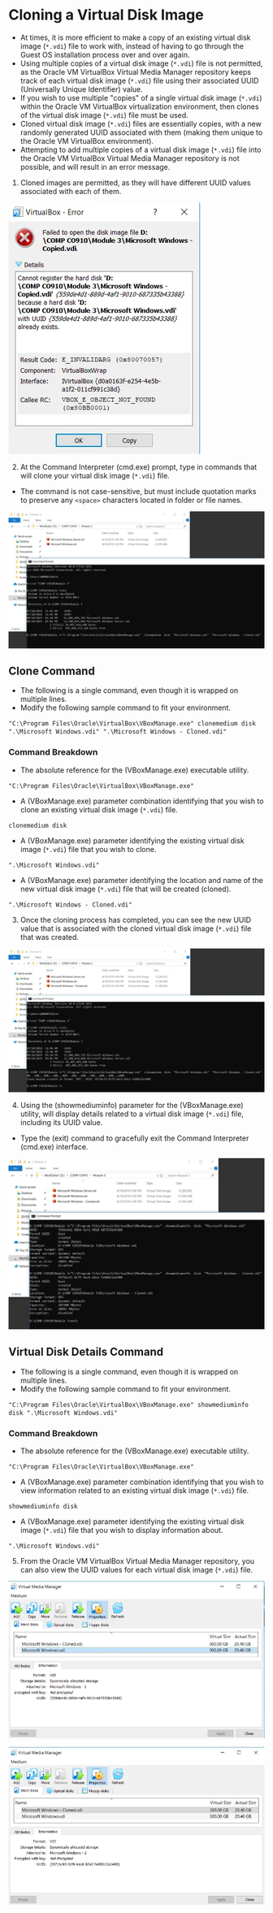 # Cloning a Virtual Disk Image

- At times, it is more efficient to make a copy of an existing virtual disk image (`*.vdi`) file to work with, instead of having to go through the Guest OS installation process over and over again.
- Using multiple copies of a virtual disk image (`*.vdi`) file is not permitted, as the Oracle VM VirtualBox Virtual Media Manager repository keeps track of each virtual disk image (`*.vdi`) file using their associated UUID (Universally Unique Identifier) value.
- If you wish to use multiple "copies" of a single virtual disk image (`*.vdi`) within the Oracle VM VirtualBox virtualization environment, then clones of the virtual disk image (`*.vdi`) file must be used.
- Cloned virtual disk image (`*.vdi`) files are essentially copies, with a new randomly generated UUID associated with them (making them unique to the Oracle VM VirtualBox environment).
- Attempting to add multiple copies of a virtual disk image (`*.vdi`) file into the Oracle VM VirtualBox Virtual Media Manager repository is not possible, and will result in an error message.

1. Cloned images are permitted, as they will have different UUID values associated with each of them.

![](../../img/3/2.img-1.webp)

2. At the Command Interpreter (cmd.exe) prompt, type in commands that will clone your virtual disk image (`*.vdi`) file.

- The command is not case-sensitive, but must include quotation marks to preserve any `<space>` characters located in folder or file names.

![](../../img/3/2.img-2.webp)

## Clone Command

- The following is a single command, even though it is wrapped on multiple lines.
- Modify the following sample command to fit your environment.

```console
"C:\Program Files\Oracle\VirtualBox\VBoxManage.exe" clonemedium disk ".\Microsoft Windows.vdi" ".\Microsoft Windows - Cloned.vdi"
```

### Command Breakdown

- The absolute reference for the (VBoxManage.exe) executable utility.

```console
"C:\Program Files\Oracle\VirtualBox\VBoxManage.exe"
```

- A (VBoxManage.exe) parameter combination identifying that you wish to clone an existing virtual disk image (`*.vdi`) file.

```console
clonemedium disk
```

- A (VBoxManage.exe) parameter identifying the existing virtual disk image (`*.vdi`) file that you wish to clone.

```console
".\Microsoft Windows.vdi"
```

- A (VBoxManage.exe) parameter identifying the location and name of the new virtual disk image (`*.vdi`) file that will be created (cloned).

```console
".\Microsoft Windows - Cloned.vdi"
```

3. Once the cloning process has completed, you can see the new UUID value that is associated with the cloned virtual disk image (`*.vdi`) file that was created.

![](../../img/3/2.img-3.webp)

4. Using the (showmediuminfo) parameter for the (VBoxManage.exe) utility, will display details related to a virtual disk image (`*.vdi`) file, including its UUID value.

- Type the (exit) command to gracefully exit the Command Interpreter (cmd.exe) interface.

![](../../img/3/2.img-4.webp)

## Virtual Disk Details Command

- The following is a single command, even though it is wrapped on multiple lines.
- Modify the following sample command to fit your environment.

```console
"C:\Program Files\Oracle\VirtualBox\VBoxManage.exe" showmediuminfo disk ".\Microsoft Windows.vdi"
```

### Command Breakdown

- The absolute reference for the (VBoxManage.exe) executable utility.

```console
"C:\Program Files\Oracle\VirtualBox\VBoxManage.exe"
```

- A (VBoxManage.exe) parameter combination identifying that you wish to view information related to an existing virtual disk image (`*.vdi`) file.

```console
showmediuminfo disk
```

- A (VBoxManage.exe) parameter identifying the existing virtual disk image (`*.vdi`) file that you wish to display information about.

```console
".\Microsoft Windows.vdi"
```

5. From the Oracle VM VirtualBox Virtual Media Manager repository, you can also view the UUID values for each virtual disk image (`*.vdi`) file.

![](../../img/3/2.img-5.webp)

![](../../img/3/2.img-6.webp)
